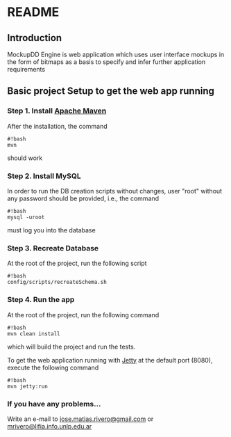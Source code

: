 # README #

## Introduction ##

MockupDD Engine is web application which uses user interface mockups in the form of bitmaps as a basis to specify and infer further application requirements

## Basic project Setup to get the web app running ##

### Step 1. Install [Apache Maven](http://maven.apache.org/) ###
After the installation, the command

```
#!bash
mvn

```
should work

### Step 2. Install MySQL ###
In order to run the DB creation scripts without changes, user "root" without any password should be provided, i.e., the command

```
#!bash
mysql -uroot

```
must log you into the database

### Step 3. Recreate Database ###
At the root of the project, run the following script

```
#!bash
config/scripts/recreateSchema.sh

```

### Step 4. Run the app ###
At the root of the project, run the following command

```
#!bash
mvn clean install
```
which will build the project and run the tests.

To get the web application running with [Jetty](http://eclipse.org/jetty/) at the default port (8080), execute the following command
```
#!bash
mvn jetty:run
```

### If you have any problems... ###

Write an e-mail to jose.matias.rivero@gmail.com or mrivero@lifia.info.unlp.edu.ar